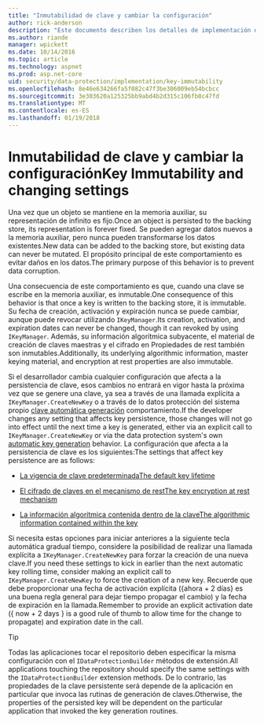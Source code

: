 ```yaml
---
title: "Inmutabilidad de clave y cambiar la configuración"
author: rick-anderson
description: "Este documento describen los detalles de implementación de la inmutabilidad de clave de protección las API de datos ASP.NET Core."
ms.author: riande
manager: wpickett
ms.date: 10/14/2016
ms.topic: article
ms.technology: aspnet
ms.prod: asp.net-core
uid: security/data-protection/implementation/key-immutability
ms.openlocfilehash: 8e46e634266fa5f082c47f3be306009eb54bcbcc
ms.sourcegitcommit: 3e303620a125325bb9abd4b2d315c106fb8c47fd
ms.translationtype: MT
ms.contentlocale: es-ES
ms.lasthandoff: 01/19/2018
---
```

# <a name="key-immutability-and-changing-settings"></a><span data-ttu-id="56be4-103">Inmutabilidad de clave y cambiar la configuración</span><span class="sxs-lookup"><span data-stu-id="56be4-103">Key Immutability and changing settings</span></span>

<span data-ttu-id="56be4-104">Una vez que un objeto se mantiene en la memoria auxiliar, su representación de infinito es fijo.</span><span class="sxs-lookup"><span data-stu-id="56be4-104">Once an object is persisted to the backing store, its representation is forever fixed.</span></span> <span data-ttu-id="56be4-105">Se pueden agregar datos nuevos a la memoria auxiliar, pero nunca pueden transformarse los datos existentes.</span><span class="sxs-lookup"><span data-stu-id="56be4-105">New data can be added to the backing store, but existing data can never be mutated.</span></span> <span data-ttu-id="56be4-106">El propósito principal de este comportamiento es evitar daños en los datos.</span><span class="sxs-lookup"><span data-stu-id="56be4-106">The primary purpose of this behavior is to prevent data corruption.</span></span>

<span data-ttu-id="56be4-107">Una consecuencia de este comportamiento es que, cuando una clave se escribe en la memoria auxiliar, es inmutable.</span><span class="sxs-lookup"><span data-stu-id="56be4-107">One consequence of this behavior is that once a key is written to the backing store, it is immutable.</span></span> <span data-ttu-id="56be4-108">Su fecha de creación, activación y expiración nunca se puede cambiar, aunque puede revocar utilizando `IKeyManager`.</span><span class="sxs-lookup"><span data-stu-id="56be4-108">Its creation, activation, and expiration dates can never be changed, though it can revoked by using `IKeyManager`.</span></span> <span data-ttu-id="56be4-109">Además, su información algorítmica subyacente, el material de creación de claves maestras y el cifrado en Propiedades de rest también son inmutables.</span><span class="sxs-lookup"><span data-stu-id="56be4-109">Additionally, its underlying algorithmic information, master keying material, and encryption at rest properties are also immutable.</span></span>

<span data-ttu-id="56be4-110">Si el desarrollador cambia cualquier configuración que afecta a la persistencia de clave, esos cambios no entrará en vigor hasta la próxima vez que se genere una clave, ya sea a través de una llamada explícita a `IKeyManager.CreateNewKey` o a través de lo datos protección del sistema propio [clave automática generación](key-management.md#data-protection-implementation-key-management) comportamiento.</span><span class="sxs-lookup"><span data-stu-id="56be4-110">If the developer changes any setting that affects key persistence, those changes will not go into effect until the next time a key is generated, either via an explicit call to `IKeyManager.CreateNewKey` or via the data protection system's own [automatic key generation](key-management.md#data-protection-implementation-key-management) behavior.</span></span> <span data-ttu-id="56be4-111">La configuración que afecta a la persistencia de clave es los siguientes:</span><span class="sxs-lookup"><span data-stu-id="56be4-111">The settings that affect key persistence are as follows:</span></span>

* [<span data-ttu-id="56be4-112">La vigencia de clave predeterminada</span><span class="sxs-lookup"><span data-stu-id="56be4-112">The default key lifetime</span></span>](key-management.md#data-protection-implementation-key-management)

* [<span data-ttu-id="56be4-113">El cifrado de claves en el mecanismo de rest</span><span class="sxs-lookup"><span data-stu-id="56be4-113">The key encryption at rest mechanism</span></span>](key-encryption-at-rest.md#data-protection-implementation-key-encryption-at-rest)

* [<span data-ttu-id="56be4-114">La información algorítmica contenida dentro de la clave</span><span class="sxs-lookup"><span data-stu-id="56be4-114">The algorithmic information contained within the key</span></span>](xref:security/data-protection/configuration/overview#changing-algorithms-with-usecryptographicalgorithms)

<span data-ttu-id="56be4-115">Si necesita estas opciones para iniciar anteriores a la siguiente tecla automática gradual tiempo, considere la posibilidad de realizar una llamada explícita a `IKeyManager.CreateNewKey` para forzar la creación de una nueva clave.</span><span class="sxs-lookup"><span data-stu-id="56be4-115">If you need these settings to kick in earlier than the next automatic key rolling time, consider making an explicit call to `IKeyManager.CreateNewKey` to force the creation of a new key.</span></span> <span data-ttu-id="56be4-116">Recuerde que debe proporcionar una fecha de activación explícita ({ahora + 2 días} es una buena regla general para dejar tiempo propagar el cambio) y la fecha de expiración en la llamada.</span><span class="sxs-lookup"><span data-stu-id="56be4-116">Remember to provide an explicit activation date ({ now + 2 days } is a good rule of thumb to allow time for the change to propagate) and expiration date in the call.</span></span>

>[!TIP]
> <span data-ttu-id="56be4-117">Todas las aplicaciones tocar el repositorio deben especificar la misma configuración con el `IDataProtectionBuilder` métodos de extensión.</span><span class="sxs-lookup"><span data-stu-id="56be4-117">All applications touching the repository should specify the same settings with the `IDataProtectionBuilder` extension methods.</span></span> <span data-ttu-id="56be4-118">De lo contrario, las propiedades de la clave persistente será depende de la aplicación en particular que invoca las rutinas de generación de claves.</span><span class="sxs-lookup"><span data-stu-id="56be4-118">Otherwise, the properties of the persisted key will be dependent on the particular application that invoked the key generation routines.</span></span>
